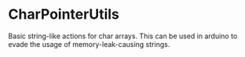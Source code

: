 # CharPointerUtils

Basic string-like actions for char arrays.
This can be used in arduino to evade the usage of memory-leak-causing strings.
